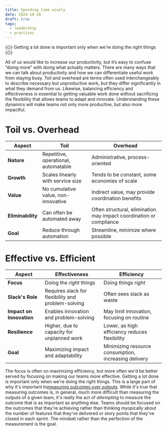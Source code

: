 ```yaml
---
title: Spending time wisely
date: 2024-10-28
draft: true
tags:
  - leadership
  - practices
---
```


{{<tagline>}}
Getting a lot done is important only when we're doing the right things
{{</tagline>}}

All of us would like to increase our productivity, but it’s easy to confuse “doing more” with doing what actually
matters. There are many ways that we can talk about productivity and how we can differentiate useful work from staying
busy. Toil and overhead are terms often used interchangeably to describe necessary but unproductive work, but they
differ significantly in what they demand from us. Likewise, balancing efficiency and effectiveness is essential to
getting valuable work done without sacrificing the flexibility that allows teams to adapt and innovate. Understanding
these dynamics will make teams not only more productive, but also more impactful.

# Toil vs. Overhead

| Aspect            | Toil                                         | Overhead                                                            |
|-------------------|----------------------------------------------|---------------------------------------------------------------------|
| **Nature**        | Repetitive, operational, automatable         | Administrative, process-oriented                                    |
| **Growth**        | Scales linearly with service size            | Tends to be constant, some economies of scale                       |
| **Value**         | No cumulative value, non-innovative          | Indirect value, may provide coordination benefits                   |
| **Eliminability** | Can often be automated away                  | Often structural, elimination may impact coordination or compliance |
| **Goal**          | Reduce through automation                    | Streamline, minimize where possible                                 |

# Effective vs. Efficient

| Aspect                   | Effectiveness                                      | Efficiency                                           |
|----------------------    |----------------------------------------------------|------------------------------------------------------|
| **Focus**                | Doing the *right* things                           | Doing things *right*                                 |
| **Slack's Role**         | Requires slack for flexibility and problem-solving | Often sees slack as waste                            |
| **Impact on Innovation** | Enables innovation and problem-solving             | May limit innovation, focusing on routine            |
| **Resilience**           | Higher, due to capacity for unplanned work         | Lower, as high efficiency reduces flexibility        |
| **Goal**                 | Maximizing impact and adaptability                 | Minimizing resource consumption, increasing delivery |

The focus is often on maximizing efficiency, but more often we'd be better served by focusing on making our teams more
effective. Getting a lot done is important only when we're doing the right things. This is a large part of why it's
important to[measuring outcomes over outputs](https://martinfowler.com/bliki/OutcomeOverOutput.html). While it's true
that measuring outcomes is, in general, much more difficult than measuring the outputs of a given team, it's really
the act of _attempting_ to measure the outcome that is as important as anything else. Teams should be focused on the
outcomes that they're achieving rather than thinking myopically about the number of features that they've delivered or
story points that they've closed in each sprint. The mindset rather than the perfection of the measurement is the goal.

